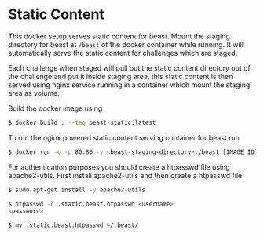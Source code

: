 # Static Content

This docker setup serves static content for beast. Mount the staging directory for beast at `/beast` of the docker container while running. It will automatically serve the static content for challenges which are staged.

Each challenge when staged will pull out the static content directory out of the challenge and put it inside staging area, this static content is then served using nginx service running in a container which mount the staging area as volume.

Build the docker image using

```bash
$ docker build . --tag beast-static:latest
```

To run the nginx powered static content serving container for beast run

```bash
$ docker run -d -p 80:80 -v <beast-staging-directory>:/beast [IMAGE ID]
```

For authentication purposes you should create a htpasswd file using apache2-utils. First install apache2-utils and then create a htpasswd file

```bash
$ sudo apt-get install -y apache2-utils

$ htpasswd -c .static.beast.htpasswd <username>
<password>

$ mv .static.beast.htpasswd ~/.beast/
```
